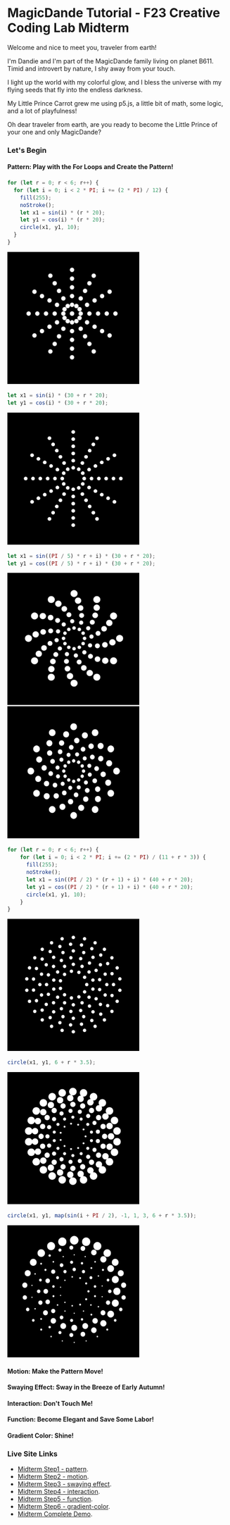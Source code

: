 # MagicDande Tutorial - F23 Creative Coding Lab Midterm

Welcome and nice to meet you, traveler from earth!

I'm Dandie and I'm part of the MagicDande family living on planet B611. Timid and introvert by nature, I shy away from your touch.

I light up the world with my colorful glow, and I bless the universe with my flying seeds that fly into the endless darkness.

My Little Prince Carrot grew me using p5.js, a little bit of math, some logic, and a lot of playfulness!

Oh dear traveler from earth, are you ready to become the Little Prince of your one and only MagicDande?

### Let's Begin

#### Pattern: Play with the For Loops and Create the Pattern!

```JavaScript
for (let r = 0; r < 6; r++) {
  for (let i = 0; i < 2 * PI; i += (2 * PI) / 12) {
    fill(255);
    noStroke();
    let x1 = sin(i) * (r * 20);
    let y1 = cos(i) * (r * 20);
    circle(x1, y1, 10);
  }
}
```

<img src="assets/mid-1.1.png" width="300" height="300">

```Javascript
let x1 = sin(i) * (30 + r * 20);
let y1 = cos(i) * (30 + r * 20);
```

<img src="assets/mid-1.2.png" width="300" height="300">

```JavaScript
let x1 = sin((PI / 5) * r + i) * (30 + r * 20);
let y1 = cos((PI / 5) * r + i) * (30 + r * 20);
```

<img src="assets/mid-1.3.png" width="300" height="300">
<img src="assets/mid-1.3.2.png" width="300" height="300">

```JavaScript
for (let r = 0; r < 6; r++) {
    for (let i = 0; i < 2 * PI; i += (2 * PI) / (11 + r * 3)) {
      fill(255);
      noStroke();
      let x1 = sin((PI / 2) * (r + 1) + i) * (40 + r * 20);
      let y1 = cos((PI / 2) * (r + 1) + i) * (40 + r * 20);
      circle(x1, y1, 10);
    }
}
```

<img src="assets/mid-1.4.png" width="300" height="300">

```JavaScript
circle(x1, y1, 6 + r * 3.5);
```

<img src="assets/mid-1.5.png" width="300" height="300">

```JavaScript
circle(x1, y1, map(sin(i + PI / 2), -1, 1, 3, 6 + r * 3.5));
```

<img src="assets/mid-1.6.png" width="300" height="300">

#### Motion: Make the Pattern Move!

#### Swaying Effect: Sway in the Breeze of Early Autumn!

#### Interaction: Don't Touch Me!

#### Function: Become Elegant and Save Some Labor!

#### Gradient Color: Shine!

### Live Site Links

- [Midterm Step1 - pattern](https://carrotliu.github.io/Creative-Coding-Tutorial/MagicDande/midterm-step1-pattern/).
- [Midterm Step2 - motion](https://carrotliu.github.io/Creative-Coding-Tutorial/MagicDande/midterm-step2-motion/).
- [Midterm Step3 - swaying effect](https://carrotliu.github.io/Creative-Coding-Tutorial/MagicDande/midterm-step3-swaying-effect/).
- [Midterm Step4 - interaction](https://carrotliu.github.io/Creative-Coding-Tutorial/MagicDande/midterm-step4-interaction/).
- [Midterm Step5 - function](https://carrotliu.github.io/Creative-Coding-Tutorial/MagicDande/midterm-step5-function/).
- [Midterm Step6 - gradient-color](https://carrotliu.github.io/Creative-Coding-Tutorial/MagicDande/midterm-step6-gradient-color/).
- [Midterm Complete Demo](https://carrotliu.github.io/Creative-Coding-Tutorial/MagicDande/midterm-complete/).
